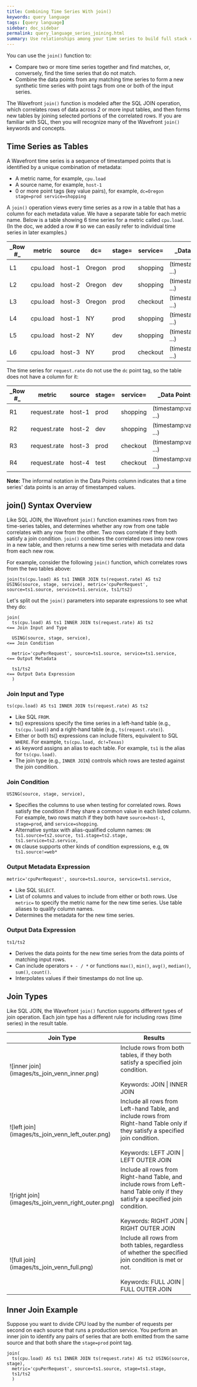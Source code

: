 ```yaml
---
title: Combining Time Series With join()
keywords: query language
tags: [query language]
sidebar: doc_sidebar
permalink: query_language_series_joining.html
summary: Use relationships among your time series to build full stack correlations.
---
```


You can use the `join()` function to: 
* Compare two or more time series together and find matches, or, conversely, find the time series that do not match. 
* Combine the data points from any matching time series to form a new synthetic time series with point tags from one or both of the input series.

<!--- Short list of simple why-you-care examples? --> 
<!--- Shortcut for simple cases: see series matching --> 

The Wavefront `join()` function is modeled after the SQL JOIN operation, which correlates rows of data across 2 or more input tables, and then forms new tables by joining selected portions of the correlated rows. If you are familiar with SQL, then you will recognize many of the Wavefront `join()` keywords and concepts.

## Time Series as Tables 

A Wavefront time series is a sequence of timestamped points that is identified by a unique combination of metadata:
* A metric name, for example, `cpu.load` 
* A source name, for example, `host-1`
* 0 or more point tags (key value pairs), for example, `dc=Oregon stage=prod service=shopping`
 
A `join()` operation views every time series as a row in a table that has a column for each metadata value. We have a separate table for each metric name. Below is a table showing 6 time series for a metric called `cpu.load`. (In the doc, we added a row # so we can easily refer to individual time series in later examples.)
<table>
<colgroup>
<col width="8%" />
<col width="15%" />
<col width="10%" />
<col width="15%" />
<col width="15%" />
<col width="17%" />
<col width="20%" />
</colgroup>
<thead>
<tr><th markdown="span">_Row #_</th><th>metric</th><th>source</th><th markdown="span">dc=</th><th markdown="span">stage=</th><th markdown="span">service=</th><th markdown="span">_Data Points_</th></tr>
</thead>
<tbody>
<tr>
<td markdown="span">L1</td>
<td markdown="span">cpu.load</td>
<td markdown="span">host-1</td>
<td markdown="span">Oregon</td>
<td markdown="span">prod</td>
<td markdown="span">shopping</td>
<td markdown="span">(timestamp:value, ...)</td>
</tr>
<tr>
<td markdown="span">L2</td>
<td markdown="span">cpu.load</td>
<td markdown="span">host-2</td>
<td markdown="span">Oregon</td>
<td markdown="span">dev</td>
<td markdown="span">shopping</td>
<td markdown="span">(timestamp:value, ...)</td>
</tr>
<tr>
<td markdown="span">L3</td>
<td markdown="span">cpu.load</td>
<td markdown="span">host-3</td>
<td markdown="span">Oregon</td>
<td markdown="span">prod</td>
<td markdown="span">checkout</td>
<td markdown="span">(timestamp:value, ...)</td>
</tr>

<tr>
<td markdown="span">L4</td>
<td markdown="span">cpu.load</td>
<td markdown="span">host-1</td>
<td markdown="span">NY</td>
<td markdown="span">prod</td>
<td markdown="span">shopping</td>
<td markdown="span">(timestamp:value, ...)</td>
</tr>

<tr>
<td markdown="span">L5</td>
<td markdown="span">cpu.load</td>
<td markdown="span">host-2</td>
<td markdown="span">NY</td>
<td markdown="span">dev</td>
<td markdown="span">shopping</td>
<td markdown="span">(timestamp:value, ...)</td>
</tr>
<tr>
<td markdown="span">L6</td>
<td markdown="span">cpu.load</td>
<td markdown="span">host-3</td>
<td markdown="span">NY</td>
<td markdown="span">prod</td>
<td markdown="span">checkout</td>
<td markdown="span">(timestamp:value, ...)</td>
</tr>
</tbody>
</table>


The time series for `request.rate` do not use the `dc` point tag, so the table does not have a column for it:

<table>
<colgroup>
<col width="8%" />
<col width="15%" />
<col width="10%" />
<col width="15%" />
<col width="17%" />
<col width="25%" />
</colgroup>
<thead>
<tr><th markdown="span">_Row #_</th><th>metric</th><th>source</th><th markdown="span">stage=</th><th markdown="span">service=</th><th markdown="span">_Data Points_</th></tr>
</thead>
<tbody>
<tr>
<td markdown="span">R1</td>
<td markdown="span">request.rate</td>
<td markdown="span">host-1</td>
<td markdown="span">prod</td>
<td markdown="span">shopping</td>
<td markdown="span">(timestamp:value, ...)</td>
</tr>
<tr>
<td markdown="span">R2</td>
<td markdown="span">request.rate</td>
<td markdown="span">host-2</td>
<td markdown="span">dev</td>
<td markdown="span">shopping</td>
<td markdown="span">(timestamp:value, ...)</td>
</tr>
<tr>
<td markdown="span">R3</td>
<td markdown="span">request.rate</td>
<td markdown="span">host-3</td>
<td markdown="span">prod</td>
<td markdown="span">checkout</td>
<td markdown="span">(timestamp:value, ...)</td>
</tr>

<tr>
<td markdown="span">R4</td>
<td markdown="span">request.rate</td>
<td markdown="span">host-4</td>
<td markdown="span">test</td>
<td markdown="span">checkout</td>
<td markdown="span">(timestamp:value, ...)</td>
</tr>

</tbody>
</table>

**Note:** The informal notation in the Data Points column indicates that a time series' data points is an array of timestamped values.


## join() Syntax Overview

Like SQL JOIN, the Wavefront `join()` function examines rows from two time-series tables, and determines whether any row from one table correlates with any row from the other. Two rows correlate if they both satisfy a join condition. `join()` combines the correlated rows into new rows in a new table, and then returns a new time series with metadata and data from each new row.

For example, consider the following `join()` function, which correlates rows from the two tables above:

```
join(ts(cpu.load) AS ts1 INNER JOIN ts(request.rate) AS ts2 USING(source, stage, service), metric='cpuPerRequest', source=ts1.source, service=ts1.service, ts1/ts2)
```

Let's split out the `join()` parameters into separate expressions to see what they do:

```
join(
  ts(cpu.load) AS ts1 INNER JOIN ts(request.rate) AS ts2                  <== Join Input and Type
  
  USING(source, stage, service),                                          <== Join Condition

  metric='cpuPerRequest', source=ts1.source, service=ts1.service,         <== Output Metadata

  ts1/ts2                                                                 <== Output Data Expression
  )
```

### Join Input and Type

```ts(cpu.load) AS ts1 INNER JOIN ts(request.rate) AS ts2```

* Like SQL `FROM`. 
* ts() expressions specify the time series in a left-hand table (e.g., `ts(cpu.load)`) and a right-hand table (e.g., `ts(request.rate)`). 
* Either or both ts() expressions can include filters, equivalent to SQL `WHERE`. For example, `ts(cpu.load, dc!=Texas)`
* `AS` keyword assigns an alias to each table. For example, `ts1` is the alias for `ts(cpu.load)`. 
* The join type (e.g., `INNER JOIN`) controls which rows are tested against the join condition.

### Join Condition

```USING(source, stage, service),```

* Specifies the columns to use when testing for correlated rows. Rows satisfy the condition if they share a common value in each listed column. For example, two rows match if they both have `source=host-1`, `stage=prod`, and `service=shopping`.
* Alternative syntax with alias-qualified column names: `ON ts1.source=ts2.source, ts1.stage=ts2.stage, ts1.service=ts2.service,`
* `ON` clause supports other kinds of condition expressions, e.g, `ON ts1.source!=web*` 

### Output Metadata Expression

```metric='cpuPerRequest', source=ts1.source, service=ts1.service,```

* Like SQL `SELECT`. 
* List of columns and values to include from either or both rows. Use `metric=` to specify the metric name for the new time series. Use table aliases to qualify column names.
* Determines the metadata for the new time series.
<!---* Can omit all metadata to let a `_discriminant` column differentiate the resulting time series.-->

### Output Data Expression

```ts1/ts2 ```

<!--- Need to change example to include {ts2 | 1} to make left/right joins work ok. Or better yet, don't do division and use {ts2 | 0}---> 
* Derives the data points for the new time series from the data points of matching input rows. 
* Can include operators `+ - / *` or functions `max()`, `min()`, `avg()`, `median()`, `sum()`, `count()`.  
* Interpolates values if their timestamps do not line up.

## Join Types 

Like SQL JOIN, the Wavefront `join()` function supports different types of join operation. Each join type has a different rule for including rows (time series) in the result table. 


<table>
<colgroup>
<col width="30%" />
<col width="70%" />
</colgroup>
<thead>
<tr><th>Join Type</th><th>Results</th></tr>
</thead>
<tbody>
<tr>
<td markdown="span">![inner join](images/ts_join_venn_inner.png)</td>
<td markdown="span" style="vertical-align:middle">Include rows from both tables, if they both satisfy a specified join condition. <br><br>Keywords: JOIN | INNER JOIN
</td>
</tr>
<tr>
<td markdown="span">![left join](images/ts_join_venn_left_outer.png)</td>
<td markdown="span" style="vertical-align:middle">Include all rows from Left-hand Table, and include rows from Right-hand Table only if they satisfy a specified join condition. <br><br>Keywords: LEFT JOIN | LEFT OUTER JOIN
</td>
</tr>
<tr>
<td markdown="span">![right join](images/ts_join_venn_right_outer.png)</td>
<td markdown="span" style="vertical-align:middle">Include all rows from Right-hand Table, and include rows from Left-hand Table only if they satisfy a specified join condition. <br><br>Keywords: RIGHT JOIN | RIGHT OUTER JOIN
</td>
</tr>
<tr>
<td markdown="span">![full join](images/ts_join_venn_full.png)</td>
<td markdown="span" style="vertical-align:middle">Include all rows from both tables, regardless of whether the specified join condition is met or not. <br><br>Keywords: FULL JOIN | FULL OUTER JOIN
</td>
</tr>


</tbody>
</table>



## Inner Join Example

Suppose you want to divide CPU load by the number of requests per second on each source that runs a production service. You perform an inner join to identify any pairs of series that are both emitted from the same source and that both share the `stage=prod` point tag. 

```
join(
  ts(cpu.load) AS ts1 INNER JOIN ts(request.rate) AS ts2 USING(source, stage), 
  metric='cpuPerRequest', source=ts1.source, stage=ts1.stage, 
  ts1/ts2                           
  )
```


<!---  

Assume you enter the following ts() expression

```
ts("stats.servers.MemTotal", tag="dc1") - ts("stats.servers.MemFree", tag="east")
```

Wavefront determines which time series match up and subtracts the value for `stats.servers.MemTotal` from `stats.servers.MemFree` for each matching series.

Assume that the source tags `dc1` and `east` have three sources that match up (`app-3`, `app-4`, `app-5`), and four sources that don't (`app-1`, `app-2`, `app-6`, `app-7`). As a result, the chart displays only data associated with `app-3`, `app-4`, and `app-5`. Data for `app-1`, `app-2`, `app-6`, and `app-7` are discarded.

<table>
<tbody>
<thead>
<tr><th width="50%">dc1</th><th width="50%">east</th></tr>
</thead>
<tr>
<td>app-1</td>
<td><strong>app-3</strong></td>
</tr>
<tr>
<td>app-2</td>
<td><strong>app-4</strong></td>
</tr>
<tr>
<td><strong>app-3</strong></td>
<td><strong>app-5</strong></td>
</tr>
<tr>
<td><strong>app-4</strong></td>
<td>
app-6</td>
</tr>
<tr>
<td><strong>app-5</strong></td>
<td>
app-7</td>
</tr>
</tbody>
</table>

There are cases when you apply functions to expressions, but no series matching occurs. This happens when one of the evaluated ts() expression is a constant value, such as 1, or represents a single time series, such as a single source or aggregated data with no "group by".

For example, if you replaced `tag="east"` with `source="app-4"`, then the value associated with `app-4` in the second expression at each time slice is subtracted from each represented source in the first expression at each time slice. If you still want series matching to occur in the previous example, then you can wrap the operator or function with an inner join (i.e. `[+]`).

## Series Matching Example

Here's a simple example where the Wavefront UI displays a message that informs you that some of the series are not included in all queries.

![series matching example](images/series_matching_example.png)

The reason we get this message is that some expressions limit the environment to `env=dev` and other expressions don't use the filter. When part of a query uses a filter, but another part doesn't, then the whole query uses the filter. In this example, all queries will be limited to `env=dev`

<a name="point_tags"></a>

## Series Matching with Point Tags

Consider the following ts() query:

```
ts(disk.space.total, tag=az-1 and env=*) - ts(disk.space.used, tag=az-1 and env=*)
```

In this example, the `env` point tag key takes the values `production` and `development`. If source `app-1` includes the `env` value `development` in the first ts() call, but includes the `env` value `production` in the second ts() call, they do not match up.

Series matching occurs only for exact matches. This also means that if two series have the same source\|metric\|point tag but one of the series includes an additional point tag that the other series does not have, series matching does not include the series with the additional point tag in the results.

## Series Matching with the "by" Construct

In some cases, series matching with point tags results in no data because not all of the tags exist on both sides of the operator. You can use the `by` construct to perform matching using the element of your choice to get results for those series.

Consider the following example:

You’re interested in the set of hosts that have a `cpu.idle` of more than 50 and a `build.version` equal to 1000. You start with a set of hosts and run the following query:

`(ts(cpu.idle) > 50) and (ts(build.version) = 1000)`


The following series are returned by the first part of the query, `(cpu.idle) > 50`:
<table>
<tbody>
<thead>
<tr><th width="30%">Source</th><th width="35%">Datacenter</th><th width="35%">Stage</th></tr>
</thead>
<tr>
<td>host-1</td>
<td>&lbrack;dc=Oregon&rbrack;</td>
<td>&lbrack;stage=prod&rbrack;</td>
</tr>
<tr>
<td>host-2</td>
<td>&lbrack;dc=Oregon&rbrack;</td>
<td>&lbrack;stage=prod&rbrack;</td>
</tr>
<tr>
<td>host-3</td>
<td>&lbrack;dc=Oregon&rbrack;</td>
<td>&lbrack;stage=test&rbrack;</td>
</tr>
<tr>&nbsp;</tr>
<tr>
<td>host-1</td>
<td>&lbrack;dc=NY&rbrack;</td>
<td>&lbrack;stage=prod&rbrack;</td>
</tr>
<tr>
<td>host-2</td>
<td>&lbrack;dc=NY&rbrack;</td>
<td>&lbrack;stage=prod&rbrack;</td>
</tr>
<tr>
<td>host-3</td>
<td>&lbrack;dc=NY&rbrack;</td>
<td>&lbrack;stage=test&rbrack;</td>
</tr>
</tbody>
</table>


The following series are returned by the second part of the query, `(build.version) = 1000`
<table>
<tbody>
<thead>
<tr><th width="50%">Source</th><th width="50%">Stage</th></tr>
</thead>
<tr>
<td>host-1</td>
<td>&lbrack;stage=prod&rbrack;</td>
</tr>
<tr>
<td>host-1</td>
<td>&lbrack;stage=dev&rbrack;</td>
</tr>
<tr>
<td>host-2</td>
<td>&lbrack;stage=prod&rbrack;</td>
</tr>
<tr>&nbsp;</tr>
<tr>
<td>host-2</td>
<td>&lbrack;stage=dev&rbrack;</td>
</tr>
<tr>
<td>host-3</td>
<td>&lbrack;stage=test&rbrack;</td>
</tr>
<tr>
<td>host-3</td>
<td>&lbrack;stage=dev&rbrack;</td>
</tr>
</tbody>
</table>

It seems like an operation on these two series should yield a result, but the query with the AND operator above returns NO DATA because the dc tag cannot be matched on both sides of the expression.

In this example, while there is a host-1 on both sides of the operation, the first part of the query maps to two different hosts named host-1. There’s no guidance on which of these 2 hosts to pick, so the system doesn’t pick one.

You can use the `by` query language keyword to specify the point tag(s) to map by. For the example above, you can expand the query as follows:

`(ts(cpu.idle) > 50) and by (stage, source) (ts(build.version) = 10000)`

With this addition, the query returns the following 6 series, joined with the elements on the right.

<table>
<tbody>
<thead>
<tr><th width="60%">Series</th><th width="40%">Joined With</th></tr>
</thead>
<tr>
<td><code>cpu.idle host="host-1" dc=Oregon stage=prod</code></td>
<td><code>build.version host="host-1" stage=prod</code></td>
</tr>
<tr>
<td><code>cpu.idle host="host-2" dc=Oregon stage=prod</code></td>
<td><code>build.version host="host-2" stage=prod</code></td>
</tr>
<tr>
<td><code>cpu.idle host="host-3" dc=Oregon stage=test</code></td>
<td><code>build.version host="host-3" stage=test</code></td>
</tr>
<tr>
<td><code>cpu.idle host="host-1" dc=ny stage=prod </code></td>
<td><code>build.version host="host-1" stage=prod </code></td>
</tr>
<tr>
<td><code>cpu.idle host="host-2" dc=ny stage=prod </code></td>
<td><code>build.version host="host-2" stage=prod </code></td>
</tr>
<tr>
<td><code>cpu.idle host="host-3" dc=ny stage=test</code></td>
<td><code>build.version host="host-3" stage=test</code></td>
</tr>
</tbody>
</table>
-->
